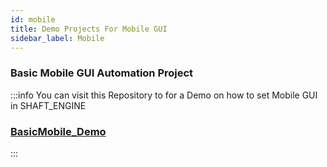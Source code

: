 ```yaml
---
id: mobile
title: Demo Projects For Mobile GUI
sidebar_label: Mobile
---
```

### Basic Mobile GUI Automation Project

:::info
You can visit this Repository to for a Demo on how to set Mobile GUI in SHAFT_ENGINE
### [BasicMobile_Demo](https://github.com/MustafaAgamy/ShaftEngine-ParellelWithThreadLocal.git)
:::